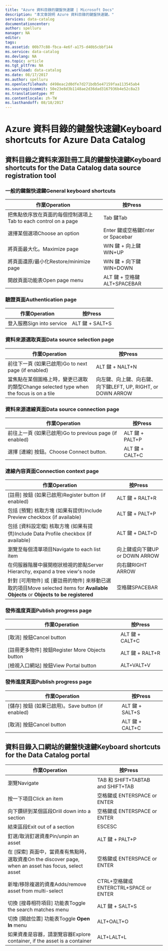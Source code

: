 ```yaml
---
title: "Azure 資料目錄的鍵盤快速鍵 | Microsoft Docs"
description: "本文章說明 Azure 資料目錄的鍵盤快速鍵。"
services: data-catalog
documentationcenter: 
author: spelluru
manager: NA
editor: 
tags: 
ms.assetid: 00b77c88-fbca-4e6f-a175-d40b5cbbf144
ms.service: data-catalog
ms.devlang: NA
ms.topic: article
ms.tgt_pltfrm: NA
ms.workload: data-catalog
ms.date: 08/17/2017
ms.author: spelluru
ms.openlocfilehash: d498eac2d0dfe7d271bdb5e47159faa113545ab4
ms.sourcegitcommit: 50e23e8d3b1148ae2d36dad3167936b4e52c8a23
ms.translationtype: MT
ms.contentlocale: zh-TW
ms.lasthandoff: 08/18/2017
---
```

# <a name="keyboard-shortcuts-for-azure-data-catalog"></a><span data-ttu-id="5760d-103">Azure 資料目錄的鍵盤快速鍵</span><span class="sxs-lookup"><span data-stu-id="5760d-103">Keyboard shortcuts for Azure Data Catalog</span></span>
## <a name="keyboard-shortcuts-for-the-data-catalog-data-source-registration-tool"></a><span data-ttu-id="5760d-104">資料目錄之資料來源註冊工具的鍵盤快速鍵</span><span class="sxs-lookup"><span data-stu-id="5760d-104">Keyboard shortcuts for the Data Catalog data source registration tool</span></span>
### <a name="general-keyboard-shortcuts"></a><span data-ttu-id="5760d-105">一般的鍵盤快速鍵</span><span class="sxs-lookup"><span data-stu-id="5760d-105">General keyboard shortcuts</span></span>
| <span data-ttu-id="5760d-106">作業</span><span class="sxs-lookup"><span data-stu-id="5760d-106">Operation</span></span> | <span data-ttu-id="5760d-107">按</span><span class="sxs-lookup"><span data-stu-id="5760d-107">Press</span></span> |
| --- | --- |
| <span data-ttu-id="5760d-108">把焦點依序放在頁面的每個控制選項上</span><span class="sxs-lookup"><span data-stu-id="5760d-108">Tab to each control on a page</span></span> |<span data-ttu-id="5760d-109">Tab 鍵</span><span class="sxs-lookup"><span data-stu-id="5760d-109">Tab</span></span> |
| <span data-ttu-id="5760d-110">選擇某個選項</span><span class="sxs-lookup"><span data-stu-id="5760d-110">Choose an option</span></span> |<span data-ttu-id="5760d-111">Enter 鍵或空格鍵</span><span class="sxs-lookup"><span data-stu-id="5760d-111">Enter or Spacebar</span></span> |
| <span data-ttu-id="5760d-112">將頁面最大化。</span><span class="sxs-lookup"><span data-stu-id="5760d-112">Maximize page</span></span> |<span data-ttu-id="5760d-113">WIN 鍵 + 向上鍵</span><span class="sxs-lookup"><span data-stu-id="5760d-113">WIN+UP</span></span> |
| <span data-ttu-id="5760d-114">將頁面還原/最小化</span><span class="sxs-lookup"><span data-stu-id="5760d-114">Restore/minimize page</span></span> |<span data-ttu-id="5760d-115">WIN 鍵 + 向下鍵</span><span class="sxs-lookup"><span data-stu-id="5760d-115">WIN+DOWN</span></span> |
| <span data-ttu-id="5760d-116">開啟頁面功能表</span><span class="sxs-lookup"><span data-stu-id="5760d-116">Open page menu</span></span> |<span data-ttu-id="5760d-117">ALT 鍵 + 空格鍵</span><span class="sxs-lookup"><span data-stu-id="5760d-117">ALT+SPACEBAR</span></span> |

### <a name="authentication-page"></a><span data-ttu-id="5760d-118">驗證頁面</span><span class="sxs-lookup"><span data-stu-id="5760d-118">Authentication page</span></span>
| <span data-ttu-id="5760d-119">作業</span><span class="sxs-lookup"><span data-stu-id="5760d-119">Operation</span></span> | <span data-ttu-id="5760d-120">按</span><span class="sxs-lookup"><span data-stu-id="5760d-120">Press</span></span> |
| --- | --- |
| <span data-ttu-id="5760d-121">登入服務</span><span class="sxs-lookup"><span data-stu-id="5760d-121">Sign into service</span></span> |<span data-ttu-id="5760d-122">ALT 鍵 + S</span><span class="sxs-lookup"><span data-stu-id="5760d-122">ALT+S</span></span> |

### <a name="data-source-selection-page"></a><span data-ttu-id="5760d-123">資料來源選取頁面</span><span class="sxs-lookup"><span data-stu-id="5760d-123">Data source selection page</span></span>
| <span data-ttu-id="5760d-124">作業</span><span class="sxs-lookup"><span data-stu-id="5760d-124">Operation</span></span> | <span data-ttu-id="5760d-125">按</span><span class="sxs-lookup"><span data-stu-id="5760d-125">Press</span></span> |
| --- | --- |
| <span data-ttu-id="5760d-126">前往下一頁 (如果已啟用)</span><span class="sxs-lookup"><span data-stu-id="5760d-126">Go to next page (if enabled)</span></span> |<span data-ttu-id="5760d-127">ALT 鍵 + N</span><span class="sxs-lookup"><span data-stu-id="5760d-127">ALT+N</span></span> |
| <span data-ttu-id="5760d-128">當焦點在某個圖格上時，變更已選取的類型</span><span class="sxs-lookup"><span data-stu-id="5760d-128">Change selected type when the focus is on a tile</span></span> |<span data-ttu-id="5760d-129">向左鍵、向上鍵、向右鍵、向下鍵</span><span class="sxs-lookup"><span data-stu-id="5760d-129">LEFT, UP, RIGHT, or DOWN ARROW</span></span> |

### <a name="data-source-connection-page"></a><span data-ttu-id="5760d-130">資料來源連線頁面</span><span class="sxs-lookup"><span data-stu-id="5760d-130">Data source connection page</span></span>
| <span data-ttu-id="5760d-131">作業</span><span class="sxs-lookup"><span data-stu-id="5760d-131">Operation</span></span> | <span data-ttu-id="5760d-132">按</span><span class="sxs-lookup"><span data-stu-id="5760d-132">Press</span></span> |
| --- | --- |
| <span data-ttu-id="5760d-133">前往上一頁 (如果已啟用)</span><span class="sxs-lookup"><span data-stu-id="5760d-133">Go to previous page (if enabled)</span></span> |<span data-ttu-id="5760d-134">ALT 鍵 + P</span><span class="sxs-lookup"><span data-stu-id="5760d-134">ALT+P</span></span> |
| <span data-ttu-id="5760d-135">選擇 [連線] 按鈕。</span><span class="sxs-lookup"><span data-stu-id="5760d-135">Choose Connect button.</span></span> |<span data-ttu-id="5760d-136">ALT 鍵 + C</span><span class="sxs-lookup"><span data-stu-id="5760d-136">ALT+C</span></span> |

### <a name="connection-context-page"></a><span data-ttu-id="5760d-137">連線內容頁面</span><span class="sxs-lookup"><span data-stu-id="5760d-137">Connection context page</span></span>
| <span data-ttu-id="5760d-138">作業</span><span class="sxs-lookup"><span data-stu-id="5760d-138">Operation</span></span> | <span data-ttu-id="5760d-139">按</span><span class="sxs-lookup"><span data-stu-id="5760d-139">Press</span></span> |
| --- | --- |
| <span data-ttu-id="5760d-140">[註冊] 按鈕 (如果已啟用)</span><span class="sxs-lookup"><span data-stu-id="5760d-140">Register button (if enabled)</span></span> |<span data-ttu-id="5760d-141">ALT 鍵 + R</span><span class="sxs-lookup"><span data-stu-id="5760d-141">ALT+R</span></span> |
| <span data-ttu-id="5760d-142">包括 [預覽] 核取方塊 (如果有提供)</span><span class="sxs-lookup"><span data-stu-id="5760d-142">Include Preview checkbox (if available)</span></span> |<span data-ttu-id="5760d-143">ALT 鍵 + P</span><span class="sxs-lookup"><span data-stu-id="5760d-143">ALT+P</span></span> |
| <span data-ttu-id="5760d-144">包括 [資料設定檔] 核取方塊 (如果有提供)</span><span class="sxs-lookup"><span data-stu-id="5760d-144">Include Data Profile checkbox (if available)</span></span> |<span data-ttu-id="5760d-145">ALT 鍵 + D</span><span class="sxs-lookup"><span data-stu-id="5760d-145">ALT+D</span></span> |
| <span data-ttu-id="5760d-146">瀏覽至每個清單項目</span><span class="sxs-lookup"><span data-stu-id="5760d-146">Navigate to each list item</span></span> |<span data-ttu-id="5760d-147">向上鍵或向下鍵</span><span class="sxs-lookup"><span data-stu-id="5760d-147">UP or DOWN ARROW</span></span> |
| <span data-ttu-id="5760d-148">在伺服器階層中展開樹狀檢視的節點</span><span class="sxs-lookup"><span data-stu-id="5760d-148">Server Hierarchy, expand a tree view's node</span></span> |<span data-ttu-id="5760d-149">向右鍵</span><span class="sxs-lookup"><span data-stu-id="5760d-149">RIGHT ARROW</span></span> |
| <span data-ttu-id="5760d-150">針對 [可用物件] 或 [要註冊的物件] 來移動已選取的項目</span><span class="sxs-lookup"><span data-stu-id="5760d-150">Move selected items for **Available Objects** or **Objects to be registered**</span></span> |<span data-ttu-id="5760d-151">空格鍵</span><span class="sxs-lookup"><span data-stu-id="5760d-151">SPACEBAR</span></span> |

### <a name="publish-progress-page"></a><span data-ttu-id="5760d-152">發佈進度頁面</span><span class="sxs-lookup"><span data-stu-id="5760d-152">Publish progress page</span></span>
| <span data-ttu-id="5760d-153">作業</span><span class="sxs-lookup"><span data-stu-id="5760d-153">Operation</span></span> | <span data-ttu-id="5760d-154">按</span><span class="sxs-lookup"><span data-stu-id="5760d-154">Press</span></span> |
| --- | --- |
| <span data-ttu-id="5760d-155">[取消] 按鈕</span><span class="sxs-lookup"><span data-stu-id="5760d-155">Cancel button</span></span> |<span data-ttu-id="5760d-156">ALT 鍵 + C</span><span class="sxs-lookup"><span data-stu-id="5760d-156">ALT+C</span></span> |
| <span data-ttu-id="5760d-157">[註冊更多物件] 按鈕</span><span class="sxs-lookup"><span data-stu-id="5760d-157">Register More Objects button</span></span> |<span data-ttu-id="5760d-158">ALT 鍵 + R</span><span class="sxs-lookup"><span data-stu-id="5760d-158">ALT+R</span></span> |
| <span data-ttu-id="5760d-159">[檢視入口網站] 按鈕</span><span class="sxs-lookup"><span data-stu-id="5760d-159">View Portal button</span></span> |<span data-ttu-id="5760d-160">ALT+V</span><span class="sxs-lookup"><span data-stu-id="5760d-160">ALT+V</span></span> |

### <a name="publish-progress-page"></a><span data-ttu-id="5760d-161">發佈進度頁面</span><span class="sxs-lookup"><span data-stu-id="5760d-161">Publish progress page</span></span>
| <span data-ttu-id="5760d-162">作業</span><span class="sxs-lookup"><span data-stu-id="5760d-162">Operation</span></span> | <span data-ttu-id="5760d-163">按</span><span class="sxs-lookup"><span data-stu-id="5760d-163">Press</span></span> |
| --- | --- |
| <span data-ttu-id="5760d-164">[儲存] 按鈕 (如果已啟用)。</span><span class="sxs-lookup"><span data-stu-id="5760d-164">Save button (if enabled)</span></span> |<span data-ttu-id="5760d-165">ALT 鍵 + S</span><span class="sxs-lookup"><span data-stu-id="5760d-165">ALT+S</span></span> |
| <span data-ttu-id="5760d-166">[取消] 按鈕</span><span class="sxs-lookup"><span data-stu-id="5760d-166">Cancel button</span></span> |<span data-ttu-id="5760d-167">ALT 鍵 + C</span><span class="sxs-lookup"><span data-stu-id="5760d-167">ALT+C</span></span> |

## <a name="keyboard-shortcuts-for-the-data-catalog-portal"></a><span data-ttu-id="5760d-168">資料目錄入口網站的鍵盤快速鍵</span><span class="sxs-lookup"><span data-stu-id="5760d-168">Keyboard shortcuts for the Data Catalog portal</span></span>
| <span data-ttu-id="5760d-169">作業</span><span class="sxs-lookup"><span data-stu-id="5760d-169">Operation</span></span> | <span data-ttu-id="5760d-170">按</span><span class="sxs-lookup"><span data-stu-id="5760d-170">Press</span></span> |
| --- | --- |
| <span data-ttu-id="5760d-171">瀏覽</span><span class="sxs-lookup"><span data-stu-id="5760d-171">Navigate</span></span> |<span data-ttu-id="5760d-172">TAB 和 SHIFT+TAB</span><span class="sxs-lookup"><span data-stu-id="5760d-172">TAB and SHIFT+TAB</span></span> |
| <span data-ttu-id="5760d-173">按一下項目</span><span class="sxs-lookup"><span data-stu-id="5760d-173">Click an item</span></span> |<span data-ttu-id="5760d-174">空格鍵或 ENTER</span><span class="sxs-lookup"><span data-stu-id="5760d-174">SPACE or ENTER</span></span> |
| <span data-ttu-id="5760d-175">向下鑽研到某個區段</span><span class="sxs-lookup"><span data-stu-id="5760d-175">Drill down into a section</span></span> |<span data-ttu-id="5760d-176">空格鍵或 ENTER</span><span class="sxs-lookup"><span data-stu-id="5760d-176">SPACE or ENTER</span></span> |
| <span data-ttu-id="5760d-177">結束區段</span><span class="sxs-lookup"><span data-stu-id="5760d-177">Exit out of a section</span></span> |<span data-ttu-id="5760d-178">ESC</span><span class="sxs-lookup"><span data-stu-id="5760d-178">ESC</span></span> |
| <span data-ttu-id="5760d-179">釘選/取消釘選資產</span><span class="sxs-lookup"><span data-stu-id="5760d-179">Pin/unpin an asset</span></span> |<span data-ttu-id="5760d-180">ALT 鍵 + P</span><span class="sxs-lookup"><span data-stu-id="5760d-180">ALT+P</span></span> |
| <span data-ttu-id="5760d-181">在 [探索] 頁面中，當資產有焦點時，選取資產</span><span class="sxs-lookup"><span data-stu-id="5760d-181">On the discover page, when an asset has focus, select asset</span></span> |<span data-ttu-id="5760d-182">空格鍵或 ENTER</span><span class="sxs-lookup"><span data-stu-id="5760d-182">SPACE or ENTER</span></span> |
| <span data-ttu-id="5760d-183">新增/移除複選的資產</span><span class="sxs-lookup"><span data-stu-id="5760d-183">Adds/remove asset from multi-select</span></span> |<span data-ttu-id="5760d-184">CTRL+空格鍵或 ENTER</span><span class="sxs-lookup"><span data-stu-id="5760d-184">CTRL+SPACE or ENTER</span></span> |
| <span data-ttu-id="5760d-185">切換 [搜尋相符項目] 功能表</span><span class="sxs-lookup"><span data-stu-id="5760d-185">Toggle the search matches menu</span></span> |<span data-ttu-id="5760d-186">ALT 鍵 + S</span><span class="sxs-lookup"><span data-stu-id="5760d-186">ALT+S</span></span> |
| <span data-ttu-id="5760d-187">切換 [開啟位置]  功能表</span><span class="sxs-lookup"><span data-stu-id="5760d-187">Toggle **Open In** menu</span></span> |<span data-ttu-id="5760d-188">ALT+O</span><span class="sxs-lookup"><span data-stu-id="5760d-188">ALT+O</span></span> |
| <span data-ttu-id="5760d-189">如果資產是容器，請瀏覽容器</span><span class="sxs-lookup"><span data-stu-id="5760d-189">Explore container, if the asset is a container</span></span> |<span data-ttu-id="5760d-190">ALT+L</span><span class="sxs-lookup"><span data-stu-id="5760d-190">ALT+L</span></span> |

